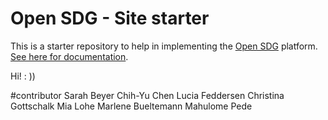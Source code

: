 # Open SDG - Site starter

This is a starter repository to help in implementing the [Open SDG](https://github.com/open-sdg/open-sdg) platform. [See here for documentation](https://open-sdg.readthedocs.io).

Hi! : ))


#contributor
    Sarah Beyer
    Chih-Yu Chen
    Lucia Feddersen
    Christina Gottschalk
    Mia Lohe
    Marlene Bueltemann
    Mahulome Pede
